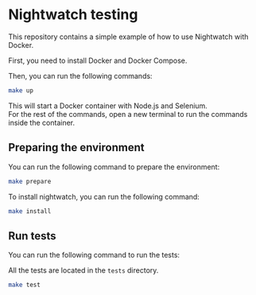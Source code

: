 # Nightwatch testing

This repository contains a simple example of how to use Nightwatch with Docker.

First, you need to install Docker and Docker Compose.

Then, you can run the following commands:

```bash
make up
```

This will start a Docker container with Node.js and Selenium.  
For the rest of the commands, open a new terminal to run the commands inside the container.

## Preparing the environment

You can run the following command to prepare the environment:

```bash
make prepare
```

To install nightwatch, you can run the following command:

```bash
make install
```

## Run tests

You can run the following command to run the tests:  

All the tests are located in the `tests` directory.

```bash
make test
```